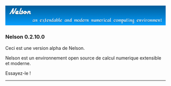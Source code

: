 ![banner](banner_homepage.png)

### Nelson 0.2.10.0

Ceci est une version alpha de Nelson. 

Nelson est un environnement open source de calcul numerique extensible et moderne.

Essayez-le !


* * *




